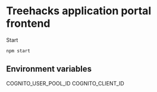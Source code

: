 # Treehacks application portal frontend

Start
```
npm start
```

## Environment variables
COGNITO_USER_POOL_ID
COGNITO_CLIENT_ID